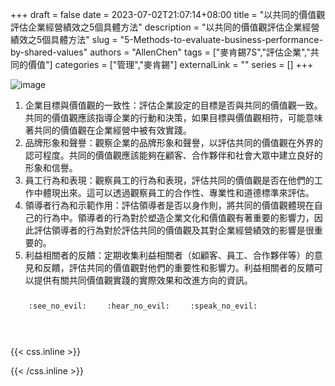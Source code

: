 +++ 
draft = false
date = 2023-07-02T21:07:14+08:00
title = "以共同的價值觀評估企業經營績效之5個具體方法"
description = "以共同的價值觀評估企業經營績效之5個具體方法"
slug = "5-Methods-to-evaluate-business-performance-by-shared-values"
authors = "AllenChen"
tags = ["麥肯錫7S","評估企業","共同的價值"]
categories = ["管理","麥肯錫"]
externalLink = ""
series = []
+++

![image](/images/post/A-rabbit-with-big-blue-eyes-watching-the-archery-target-to-evaluate-company-performance-with-Van-Gogh-style.jpeg)

1. 企業目標與價值觀的一致性：評估企業設定的目標是否與共同的價值觀一致。共同的價值觀應該指導企業的行動和決策，如果目標與價值觀相符，可能意味著共同的價值觀在企業經營中被有效實踐。
2. 品牌形象和聲譽：觀察企業的品牌形象和聲譽，以評估共同的價值觀在外界的認可程度。共同的價值觀應該能夠在顧客、合作夥伴和社會大眾中建立良好的形象和信譽。
3. 員工行為和表現：觀察員工的行為和表現，評估共同的價值觀是否在他們的工作中體現出來。這可以透過觀察員工的合作性、專業性和道德標準來評估。
4. 領導者行為和示範作用：評估領導者是否以身作則，將共同的價值觀體現在自己的行為中。領導者的行為對於塑造企業文化和價值觀有著重要的影響力，因此評估領導者的行為對於評估共同的價值觀及其對企業經營績效的影響是很重要的。
5. 利益相關者的反饋：定期收集利益相關者（如顧客、員工、合作夥伴等）的意見和反饋，評估共同的價值觀對他們的重要性和影響力。利益相關者的反饋可以提供有關共同價值觀實踐的實際效果和改進方向的資訊。

<p><span class="nowrap"><span class="emojify">🙈</span> <code>:see_no_evil:</code></span>  <span class="nowrap"><span class="emojify">🙉</span> <code>:hear_no_evil:</code></span>  <span class="nowrap"><span class="emojify">🙊</span> <code>:speak_no_evil:</code></span></p>
<br>
    

{{< css.inline >}}
<style>
.emojify {
	font-family: Apple Color Emoji, Segoe UI Emoji, NotoColorEmoji, Segoe UI Symbol, Android Emoji, EmojiSymbols;
	font-size: 2rem;
	vertical-align: middle;
}
@media screen and (max-width:650px) {
  .nowrap {
    display: block;
    margin: 25px 0;
  }
}
</style>
{{< /css.inline >}}
